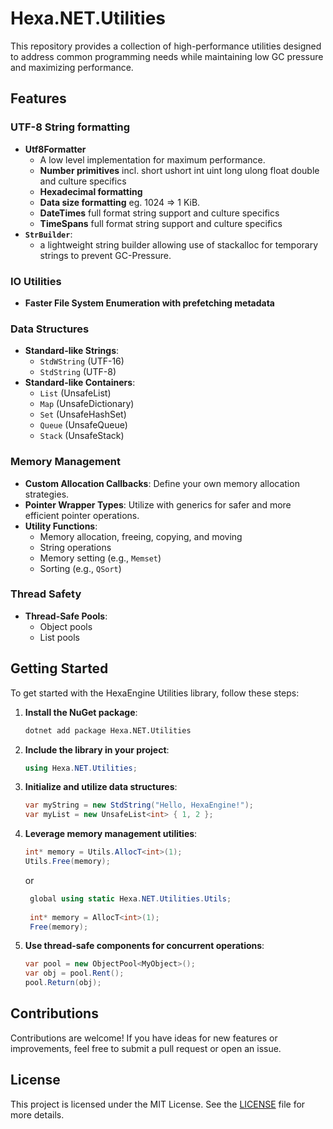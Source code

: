 # Hexa.NET.Utilities
This repository provides a collection of high-performance utilities designed to address common programming needs while maintaining low GC pressure and maximizing performance.

## Features

### UTF-8 String formatting
- **Utf8Formatter**
  - A low level implementation for maximum performance. 
  - **Number primitives** incl. short ushort int uint long ulong float double and culture specifics
  - **Hexadecimal formatting**
  - **Data size formatting** eg. 1024 => 1 KiB.
  - **DateTimes** full format string support and culture specifics
  - **TimeSpans** full format string support and culture specifics
- **`StrBuilder`**:
  - a lightweight string builder allowing use of stackalloc for temporary strings to prevent GC-Pressure.

### IO Utilities
- **Faster File System Enumeration with prefetching metadata**

### Data Structures
- **Standard-like Strings**:
  - `StdWString` (UTF-16)
  - `StdString` (UTF-8)
- **Standard-like Containers**:
  - `List` (UnsafeList)
  - `Map` (UnsafeDictionary)
  - `Set` (UnsafeHashSet)
  - `Queue` (UnsafeQueue)
  - `Stack` (UnsafeStack)

### Memory Management
- **Custom Allocation Callbacks**: Define your own memory allocation strategies.
- **Pointer Wrapper Types**: Utilize with generics for safer and more efficient pointer operations.
- **Utility Functions**:
  - Memory allocation, freeing, copying, and moving
  - String operations
  - Memory setting (e.g., `Memset`)
  - Sorting (e.g., `QSort`)

### Thread Safety
- **Thread-Safe Pools**:
  - Object pools
  - List pools

## Getting Started

To get started with the HexaEngine Utilities library, follow these steps:

1. **Install the NuGet package**:
    ```bash
    dotnet add package Hexa.NET.Utilities
    ```

2. **Include the library in your project**:
    ```csharp
    using Hexa.NET.Utilities;
    ```

3. **Initialize and utilize data structures**:
    ```csharp
    var myString = new StdString("Hello, HexaEngine!");
    var myList = new UnsafeList<int> { 1, 2 };
    ```

4. **Leverage memory management utilities**:
    ```csharp
    int* memory = Utils.AllocT<int>(1);
    Utils.Free(memory);
    ```
    or
   ```csharp
    global using static Hexa.NET.Utilities.Utils;
  
    int* memory = AllocT<int>(1);
    Free(memory);
   ```

6. **Use thread-safe components for concurrent operations**:
    ```csharp
    var pool = new ObjectPool<MyObject>();
    var obj = pool.Rent();
    pool.Return(obj);
    ```

## Contributions

Contributions are welcome! If you have ideas for new features or improvements, feel free to submit a pull request or open an issue.

## License

This project is licensed under the MIT License. See the [LICENSE](LICENSE) file for more details.

